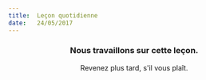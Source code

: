 ```yaml
---
title:  Leçon quotidienne
date:   24/05/2017
---
```


### <center>Nous travaillons sur cette leçon.</center>
<center>Revenez plus tard, s'il vous plaît.</center>